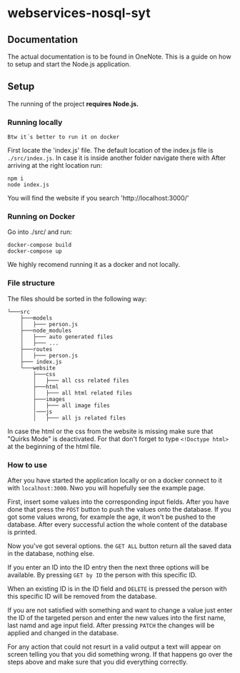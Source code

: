 # **webservices-nosql-syt**

## **Documentation**

The actual documentation is to be found in OneNote. This is a guide on how to setup and start the Node.js application.

## **Setup**

The running of the project **requires Node.js.**

### **Running locally**

`Btw it´s better to run it on docker`

First locate the 'index.js' file. The default location of the index.js file is `./src/index.js`. In case it is inside another folder navigate there with
After arriving at the right location run:

```
npm i
node index.js
```

You will find the website if you search 'http://localhost:3000/'

### **Running on Docker**

Go into ./src/ and run:

```
docker-compose build
docker-compose up
```

We highly recomend running it as a docker and not locally.

### **File structure**

The files should be sorted in the following way:

```
└───src
    ├───models
    │   ├─── person.js
    ├───node_modules
    │   ├─── auto generated files
    │   ├─── ...
    ├───routes
    │   ├─── person.js
    ├─── index.js
    └───website
        ├───css
        │   ├─── all css related files
        ├───html
        │   ├─── all html related files
        ├───images
        │   ├─── all image files
        │───js
        │   ├─── all js related files
```

In case the html or the css from the website is missing make sure that "Quirks Mode" is deactivated. For that don't forget to type ```<!Doctype html>``` at the beginning of the html file.

### **How to use** 

After you have started the application locally or on a docker connect to it with ```localhost:3000```. Nwo you will hopefully see the example page. 

First, insert some values into the corresponding input fields. After you have done that press the ```POST``` button to push the values onto the database. If you got some values wrong, for example the age, it won't be pushed to the database. After every successful action the whole content of the database is printed. 

Now you've got several options. the ```GET ALL``` button return all the saved data in the database, nothing else. 

If you enter an ID into the ID entry then the next three options will be available. By pressing ```GET by ID``` the person with this specific ID. 

When an existing ID is in the ID field and ```DELETE``` is pressed the person with this specific ID will be removed from the database. 

If you are not satisfied with something and want to change a value just enter the ID of the targeted person and enter the new values into the first name, last namd and age input field. After pressing ```PATCH``` the changes will be applied and changed in the database.

For any action that could not resurt in a valid output a text will appear on screen telling you that you did something wrong. If that happens go over the steps above and make sure that you did everything correctly.
